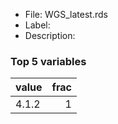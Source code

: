 

* File: WGS_latest.rds
* Label: 
* Description: 

### Top 5 variables
| value   |   frac |
|:--------|-------:|
| 4.1.2   |      1 |
        